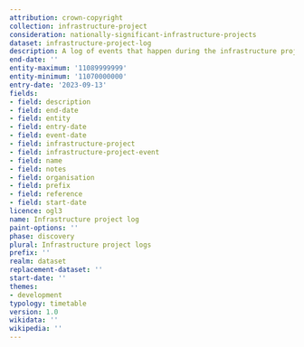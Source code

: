 ```yaml
---
attribution: crown-copyright
collection: infrastructure-project
consideration: nationally-significant-infrastructure-projects
dataset: infrastructure-project-log
description: A log of events that happen during the infrastructure projects
end-date: ''
entity-maximum: '11089999999'
entity-minimum: '11070000000'
entry-date: '2023-09-13'
fields:
- field: description
- field: end-date
- field: entity
- field: entry-date
- field: event-date
- field: infrastructure-project
- field: infrastructure-project-event
- field: name
- field: notes
- field: organisation
- field: prefix
- field: reference
- field: start-date
licence: ogl3
name: Infrastructure project log
paint-options: ''
phase: discovery
plural: Infrastructure project logs
prefix: ''
realm: dataset
replacement-dataset: ''
start-date: ''
themes:
- development
typology: timetable
version: 1.0
wikidata: ''
wikipedia: ''
---
```

